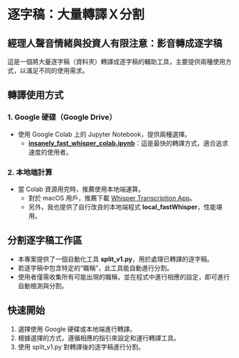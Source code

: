 # 逐字稿：大量轉譯Ｘ分割
經理人聲音情緒與投資人有限注意：影音轉成逐字稿
---
這是一個將大量逐字稿（資料夾）轉譯成逐字稿的輔助工具，主要提供兩種使用方式，以滿足不同的使用需求。

## 轉譯使用方式

### 1. Google 硬碟（Google Drive）

- 使用 Google Colab 上的 Jupyter Notebook，提供兩種選擇。
  - [**insanely_fast_whisper_colab.ipynb**](https://drive.google.com/file/d/1D381cTluvVbzsHAGFqEbm4yhkHqSOfQi/view?usp=sharing)：這是最快的轉譯方式，適合追求速度的使用者。

### 2. 本地端計算

- 當 Colab 資源用完時，推薦使用本地端運算。
  - 對於 macOS 用戶，推薦下載 [Whisper Transcription App](https://apps.apple.com/us/app/whisper-transcription/id1668083311?mt=12)。
  - 另外，我也提供了自行改良的本地端程式 **local_fastWhisper**，性能堪用。

## 分割逐字稿工作區

- 本專案提供了一個自動化工具 **split_v1.py**，用於處理已轉譯的逐字稿。
- 若逐字稿中包含特定的“職稱”，此工具能自動進行分割。
- 使用者僅需收集所有可能出現的職稱，並在程式中進行相應的設定，即可進行自動檢測與分割。

## 快速開始

1. 選擇使用 Google 硬碟或本地端進行轉譯。
2. 根據選擇的方式，遵循相應的指引來設定和運行轉譯工具。
3. 使用 split_v1.py 對轉譯後的逐字稿進行分割。
